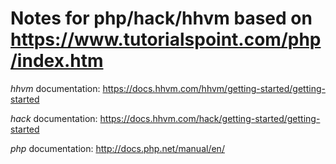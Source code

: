 # Notes for php/hack/hhvm based on https://www.tutorialspoint.com/php/index.htm

*hhvm* documentation: https://docs.hhvm.com/hhvm/getting-started/getting-started

*hack* documentation: https://docs.hhvm.com/hack/getting-started/getting-started

*php* documentation: http://docs.php.net/manual/en/
